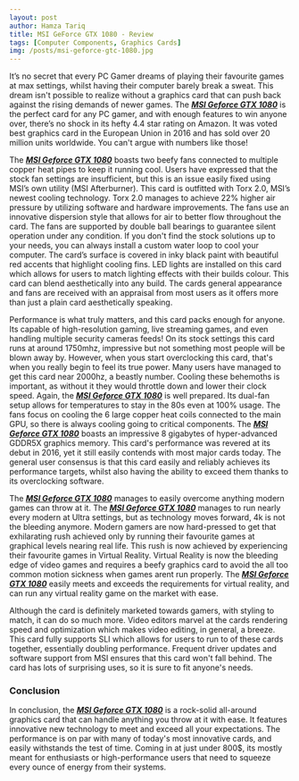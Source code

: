 ```yaml
---
layout: post
author: Hamza Tariq
title: MSI GeForce GTX 1080 - Review
tags: [Computer Components, Graphics Cards]
img: /posts/msi-geforce-gtc-1080.jpg
---
```


It’s no secret that every PC Gamer dreams of playing their favourite games at max settings, whilst having their computer barely break a sweat. This dream isn't possible to realize without a graphics card that can push back against the rising demands of newer games. The [***MSI Geforce GTX 1080***](https://www.amazon.com/MSI-GeForce-GTX-1080-GAMING/dp/B01HHBQBLG/ref=cm_cr_arp_d_product_top?ie=UTF8&tag=reviewhuntr-20) is the perfect card for any PC gamer, and with enough features to win anyone over, there’s no shock in its hefty 4.4 star rating on Amazon. It was voted best graphics card in the European Union in 2016 and has sold over 20 million units worldwide. You can't argue with numbers like those!

The [***MSI Geforce GTX 1080***](https://www.amazon.com/MSI-GeForce-GTX-1080-GAMING/dp/B01HHBQBLG/ref=cm_cr_arp_d_product_top?ie=UTF8&tag=reviewhuntr-20) boasts two beefy fans connected to multiple copper heat pipes to keep it running cool. Users have expressed that the stock fan settings are insufficient, but this is an issue easily fixed using MSI’s own utility (MSI Afterburner). This card is outfitted with Torx 2.0, MSI’s newest cooling technology. Torx 2.0 manages to achieve 22% higher air pressure by utilizing software and hardware improvements. The fans use an innovative dispersion style that allows for air to better flow throughout the card. The fans are supported by double ball bearings to guarantee silent operation under any condition. If you don't find the stock solutions up to your needs, you can always install a custom water loop to cool your computer. The card’s surface is covered in inky black paint with beautiful red accents that highlight cooling fins. LED lights are installed on this card which allows for users to match lighting effects with their builds colour. This card can blend aesthetically into any build. The cards general appearance and fans are received with an appraisal from most users as it offers more than just a plain card aesthetically speaking.

Performance is what truly matters, and this card packs enough for anyone. Its capable of high-resolution gaming, live streaming games, and even handling multiple security cameras feeds! On its stock settings this card runs at around 1750mhz, impressive but not something most people will be blown away by. However, when yous start overclocking this card, that's when you really begin to feel its true power. Many users have managed to get this card near 2000hz, a beastly number. Cooling these behemoths is important, as without it they would throttle down and lower their clock speed. Again, the [***MSI Geforce GTX 1080***](https://www.amazon.com/MSI-GeForce-GTX-1080-GAMING/dp/B01HHBQBLG/ref=cm_cr_arp_d_product_top?ie=UTF8&tag=reviewhuntr-20) is well prepared. Its dual-fan setup allows for temperatures to stay in the 80s even at 100% usage. The fans focus on cooling the 6 large copper heat coils connected to the main GPU, so there is always cooling going to critical components. The [***MSI Geforce GTX 1080***](https://www.amazon.com/MSI-GeForce-GTX-1080-GAMING/dp/B01HHBQBLG/ref=cm_cr_arp_d_product_top?ie=UTF8&tag=reviewhuntr-20) boasts an impressive 8 gigabytes of hyper-advanced GDDR5X graphics memory. This card's performance was revered at its debut in 2016, yet it still easily contends with most major cards today. The general user consensus is that this card easily and reliably achieves its performance targets, whilst also having the ability to exceed them thanks to its overclocking software.

The [***MSI Geforce GTX 1080***](https://www.amazon.com/MSI-GeForce-GTX-1080-GAMING/dp/B01HHBQBLG/ref=cm_cr_arp_d_product_top?ie=UTF8&tag=reviewhuntr-20) manages to easily overcome anything modern games can throw at it. The [***MSI Geforce GTX 1080***](https://www.amazon.com/MSI-GeForce-GTX-1080-GAMING/dp/B01HHBQBLG/ref=cm_cr_arp_d_product_top?ie=UTF8&tag=reviewhuntr-20) manages to run nearly every modern at Ultra settings, but as technology moves forward, 4k is not the bleeding anymore. Modern gamers are now hard-pressed to get that exhilarating rush achieved only by running their favourite games at graphical levels nearing real life. This rush is now achieved by experiencing their favourite games in Virtual Reality. Virtual Reality is now the bleeding edge of video games and requires a beefy graphics card to avoid the all too common motion sickness when games arent run properly. The [***MSI Geforce GTX 1080***](https://www.amazon.com/MSI-GeForce-GTX-1080-GAMING/dp/B01HHBQBLG/ref=cm_cr_arp_d_product_top?ie=UTF8&tag=reviewhuntr-20) easily meets and exceeds the requirements for virtual reality, and can run any virtual reality game on the market with ease. 

Although the card is definitely marketed towards gamers, with styling to match, it can do so much more. Video editors marvel at the cards rendering speed and optimization which makes video editing, in general, a breeze. This card fully supports SLI which allows for users to run to of these cards together, essentially doubling performance. Frequent driver updates and software support from MSI ensures that this card won't fall behind. The card has lots of surprising uses, so it is sure to fit anyone's needs.

### Conclusion

In conclusion, the [***MSI Geforce GTX 1080***](https://www.amazon.com/MSI-GeForce-GTX-1080-GAMING/dp/B01HHBQBLG/ref=cm_cr_arp_d_product_top?ie=UTF8&tag=reviewhuntr-20) is a rock-solid all-around graphics card that can handle anything you throw at it with ease. It features innovative new technology to meet and exceed all your expectations. The performance is on par with many of today's most innovative cards, and easily withstands the test of time. Coming in at just under 800$, its mostly meant for enthusiasts or high-performance users that need to squeeze every ounce of energy from their systems.
